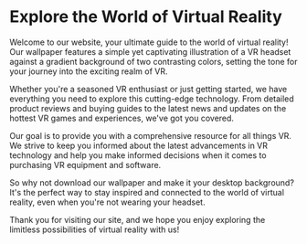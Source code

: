 <!--font:For the website, I would recommend using "Montserrat" as the Google font.-->

# Explore the World of Virtual Reality

Welcome to our website, your ultimate guide to the world of virtual reality! Our wallpaper features a simple yet captivating illustration of a VR headset against a gradient background of two contrasting colors, setting the tone for your journey into the exciting realm of VR.

Whether you're a seasoned VR enthusiast or just getting started, we have everything you need to explore this cutting-edge technology. From detailed product reviews and buying guides to the latest news and updates on the hottest VR games and experiences, we've got you covered.

Our goal is to provide you with a comprehensive resource for all things VR. We strive to keep you informed about the latest advancements in VR technology and help you make informed decisions when it comes to purchasing VR equipment and software.

So why not download our wallpaper and make it your desktop background? It's the perfect way to stay inspired and connected to the world of virtual reality, even when you're not wearing your headset.

Thank you for visiting our site, and we hope you enjoy exploring the limitless possibilities of virtual reality with us!

<!--

Write me markdown content of website with wallpaper:

"A wallpaper with a simple illustration of a virtual reality headset, against a gradient background of two contrasting colors."

The header of the page should not be copy of the text but rather a real content of the website which is using this wallpaper.


---


# Welcome to our Virtual Reality Experience!

Our website is all about immersing you in the world of virtual reality, and what better way to do that than with a wallpaper that captures the essence of VR? Our wallpaper features a simple illustration of a VR headset, set against a gradient background of two contrasting colors. 

Whether you're a seasoned VR enthusiast or just getting started, our website has everything you need to explore this exciting new technology. From product reviews and buying guides to news and updates on the latest VR games and experiences, we've got you covered.

So why not download our wallpaper and make it your desktop background? It's the perfect way to get inspired and stay connected to the world of virtual reality, even when you're not wearing your headset. Thanks for visiting our site, and happy exploring!


---


Heading is too long, rewrite whole content.


---


# Immerse Yourself in the World of Virtual Reality

Welcome to our website dedicated to all things virtual reality! Our simple yet striking wallpaper features an illustration of a VR headset against a gradient background of two contrasting colors, setting the tone for your journey into the exciting world of VR.

Whether you're a seasoned VR enthusiast or just getting started, we have everything you need to explore this cutting-edge technology. From comprehensive product reviews and buying guides to the latest news and updates on the hottest VR games and experiences, we've got you covered.

Our goal is to provide you with a one-stop-shop for all things VR. We strive to keep you informed about the latest advancements in VR technology and help you make informed decisions when it comes to purchasing VR equipment and software.

So why not download our wallpaper and make it your desktop background? It's the perfect way to stay inspired and connected to the world of virtual reality, even when you're not wearing your headset.

Thank you for visiting our site, and we hope you enjoy exploring the limitless possibilities of virtual reality with us!


---


Heading is too long, rewrite whole content.


---


# Discover the Thrills of Virtual Reality

Welcome to our website, dedicated to all things virtual reality! Our wallpaper showcases a simple yet striking illustration of a VR headset against a gradient background of two contrasting colors, setting the tone for your journey into the exciting world of VR.

Whether you're an experienced VR enthusiast or just getting started, we have everything you need to explore this cutting-edge technology. From in-depth product reviews and buying guides to the latest news and updates on the hottest VR games and experiences, we've got you covered.

Our mission is to provide you with a comprehensive resource for all things VR. We aim to keep you informed about the latest advancements in VR technology and help you make informed decisions when it comes to purchasing VR equipment and software.

So why not download our wallpaper and make it your desktop background? It's the perfect way to stay inspired and connected to the world of virtual reality, even when you're not wearing your headset.

Thank you for visiting our site, and we hope you enjoy discovering the thrills of virtual reality with us!


---


Heading is too long, rewrite whole content.


---


# Explore the World of Virtual Reality

Welcome to our website, your ultimate guide to the world of virtual reality! Our wallpaper features a simple yet captivating illustration of a VR headset against a gradient background of two contrasting colors, setting the tone for your journey into the exciting realm of VR.

Whether you're a seasoned VR enthusiast or just getting started, we have everything you need to explore this cutting-edge technology. From detailed product reviews and buying guides to the latest news and updates on the hottest VR games and experiences, we've got you covered.

Our goal is to provide you with a comprehensive resource for all things VR. We strive to keep you informed about the latest advancements in VR technology and help you make informed decisions when it comes to purchasing VR equipment and software.

So why not download our wallpaper and make it your desktop background? It's the perfect way to stay inspired and connected to the world of virtual reality, even when you're not wearing your headset.

Thank you for visiting our site, and we hope you enjoy exploring the limitless possibilities of virtual reality with us!


---


Write me a Google font which is best fitting for the website.

Pick from the list:
- Lobster
- Open Sans
- Poppins
- Playfair Display
- Dancing Script
- Montserrat
- Alegreya
- Roboto
- Raleway
- Futura
- Great Vibes
- Barlow Condensed
- Orbitron
- Exo 2
- Lato
- Inter
- IBM Plex Sans


Write just the font name nothing else.


---


For the website, I would recommend using "Montserrat" as the Google font.

-->
